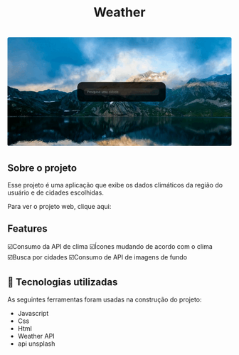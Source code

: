 <h1 align="center">Weather</h1>


<h1>
    <img style="border-radius:4px" src='gif/Animação.gif'>
</h1>



## Sobre o projeto

Esse projeto é uma aplicação que exibe os dados climáticos da região do usuário e de cidades escolhidas.

Para ver o projeto web, clique aqui:

## Features

☑️Consumo da API de clima
☑️Ícones mudando de acordo com o clima
☑️Busca por cidades
☑️Consumo de API de imagens de fundo


## 🚀 Tecnologias utilizadas

As seguintes ferramentas foram usadas na construção do projeto:

- Javascript
- Css
- Html
- Weather API
- api unsplash




